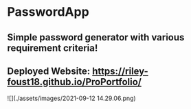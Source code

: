 # PasswordApp

## Simple password generator with various requirement criteria!

## Deployed Website: https://riley-foust18.github.io/ProPortfolio/

![](./assets/images/2021-09-12 14.29.06.png)
